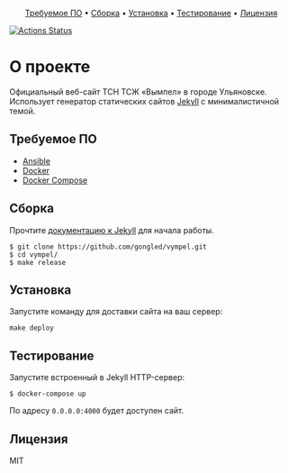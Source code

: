 <p align="center"><a href="#-">Требуемое ПО</a> • <a href="#">Сборка</a> • <a href="#">Установка</a> • <a href="#">Тестирование</a> • <a href="#">Лицензия</a></p>

[![Actions Status](https://github.com/gongled/vympel/workflows/deploy/badge.svg)](https://github.com/gongled/vympel/actions)

# О проекте

Официальный веб-сайт ТСН ТСЖ «Вымпел» в городе Ульяновске. Использует
генератор статических сайтов [Jekyll](http://jekyllrb.com) с минималистичной темой.

## Требуемое ПО

- [Ansible](https://ansible.com/)
- [Docker](https://docker.com/)
- [Docker Compose](https://docker.com/compose/)

## Сборка 

Прочтите [документацию к Jekyll](http://jekyllrb.com) для начала работы.

```
$ git clone https://github.com/gongled/vympel.git
$ cd vympel/
$ make release 
```

## Установка

Запустите команду для доставки сайта на ваш сервер:

```
make deploy
```

## Тестирование

Запустите встроенный в Jekyll HTTP-сервер:

```
$ docker-compose up
```

По адресу `0.0.0.0:4000` будет доступен сайт.

## Лицензия

MIT
